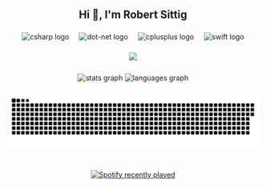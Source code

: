 <h2 align="center">Hi 👋, I'm Robert Sittig</h2>

###

<div align="center">
  <img src="https://skillicons.dev/icons?i=cs" height="60" alt="csharp logo"  />
  <img width="12" />
  <img src="https://skillicons.dev/icons?i=dotnet" height="60" alt="dot-net logo"  />
  <img width="12" />
  <img src="https://skillicons.dev/icons?i=cpp" height="60" alt="cplusplus logo"  />
  <img width="12" />
  <img src="https://cdn.jsdelivr.net/gh/devicons/devicon/icons/swift/swift-original.svg" height="60" alt="swift logo"  />
</div>

###

<div align="center">
  <img src="https://profile-counter.glitch.me/Sittlon/count.svg?"  />
</div>

###

<div align="center">
  <img src="https://github-readme-stats-a4az-8s2opmw7i-sittlons-projects.vercel.app/api?username=Sittlon&hide_title=true&hide_rank=false&show_icons=true&include_all_commits=true&count_private=true&disable_animations=false&theme=tokyonight&locale=en&hide_border=true&order=1" height="150" alt="stats graph"  />
  <img src="https://github-readme-stats-a4az-8s2opmw7i-sittlons-projects.vercel.app/api/top-langs?username=Sittlon&locale=en&hide_title=true&layout=compact&card_width=320&langs_count=5&theme=tokyonight&hide_border=true&order=2&hide=CSS,Sass,JavaScript,HTML,Scss" height="150" alt="languages graph"  />
</div>

###

<img src="https://raw.githubusercontent.com/Sittlon/Sittlon/output/snake.svg" alt="Snake animation" />

###

<br clear="both">

<div align="center">
  <a href="https://open.spotify.com/user/sittlon01">
    <img src="https://spotify-recently-played-readme.vercel.app/api?user=sittlon01&count=5&unique=false" alt="Spotify recently played"  />
  </a>
</div>

###
